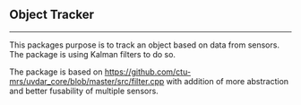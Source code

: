 ## Object Tracker

---

This packages purpose is to track an object based on data from sensors. The package is using Kalman filters to do so.

The package is based on https://github.com/ctu-mrs/uvdar_core/blob/master/src/filter.cpp with addition of more abstraction and better fusability of multiple sensors.